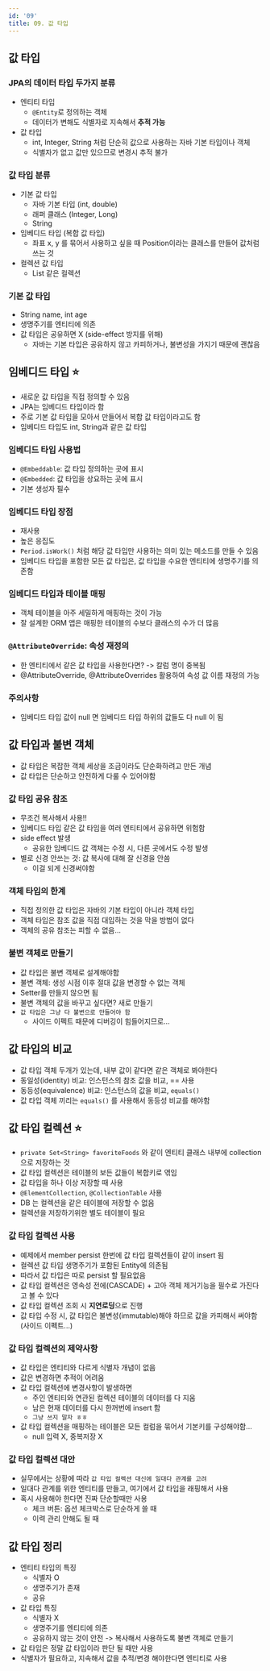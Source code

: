 ```yaml
---
id: '09'
title: 09. 값 타입
---
```


## 값 타입

### JPA의 데이터 타입 두가지 분류

- 엔티티 타입
  - `@Entity`로 정의하는 객체
  - 데이터가 변해도 식별자로 지속해서 **추적 가능**
- 값 타입
  - int, Integer, String 처럼 단순히 값으로 사용하는 자바 기본 타입이나 객체
  - 식별자가 없고 값만 있으므로 변경시 추적 불가

### 값 타입 분류

- 기본 값 타입
  - 자바 기본 타입 (int, double)
  - 래퍼 클래스 (Integer, Long)
  - String
- 임베디드 타입 (복합 값 타입)
  - 좌표 x, y 를 묶어서 사용하고 싶을 때 Position이라는 클래스를 만들어 값처럼 쓰는 것
- 컬렉션 값 타입
  - List 같은 컬렉션

### 기본 값 타입

- String name, int age
- 생명주기를 엔티티에 의존
- 값 타입은 공유하면 X (side-effect 방지를 위해)
  - 자바는 기본 타입은 공유하지 않고 카피하거나, 불변성을 가지기 때문에 괜찮음

## 임베디드 타입 ⭐️

- 새로운 값 타입을 직접 정의할 수 있음
- JPA는 임베디드 타입이라 함
- 주로 기본 값 타입을 모아서 만들어서 복합 값 타입이라고도 함
- 임베디드 타입도 int, String과 같은 값 타입

### 임베디드 타입 사용법

- `@Embeddable`: 값 타입 정의하는 곳에 표시
- `@Embedded`: 값 타입을 상요하는 곳에 표시
- 기본 생성자 필수

### 임베디드 타입 장점

- 재사용
- 높은 응집도
- `Period.isWork()` 처럼 해당 값 타입만 사용하는 의미 있는 메소드를 만들 수 있음
- 임베디드 타입을 포함한 모든 값 타입은, 값 타입을 수요한 엔티티에 생명주기를 의존함

### 임베디드 타입과 테이블 매핑

- 객체 테이블을 아주 세밀하게 매핑하는 것이 가능
- 잘 설계한 ORM 앱은 매핑한 테이블의 수보다 클래스의 수가 더 많음

### `@AttributeOverride`: 속성 재정의

- 한 엔티티에서 같은 값 타입을 사용한다면? -> 칼럼 명이 중복됨
- @AttributeOverride, @AttributeOverrides 활용하여 속성 값 이름 재정의 가능

### 주의사항

- 임베디드 타입 값이 null 면 임베디드 타입 하위의 값들도 다 null 이 됨

## 값 타입과 불변 객체

- 값 타입은 복잡한 객체 세상을 조금이라도 단순화하려고 만든 개념
- 값 타입은 단순하고 안전하게 다룰 수 있어야함

### 값 타입 공유 참조

- 무조건 복사해서 사용!!
- 임베디드 타입 같은 값 타임을 여러 엔티티에서 공유하면 위험함
- side effect 발생
  - 공유한 임베디드 값 객체는 수정 시, 다른 곳에서도 수정 발생
- 별로 신경 안쓰는 것: 값 복사에 대해 잘 신경을 안씀
  - 이걸 되게 신경써야함

### 객체 타입의 한계

- 직접 정의한 값 타입은 자바의 기본 타입이 아니라 객체 타입
- 객체 타입은 참조 값을 직접 대입하는 것을 막을 방법이 없다
- 객체의 공유 참조는 피할 수 없음...

### 불변 객체로 만들기

- 값 타입은 불변 객체로 설계해야함
- 불변 객체: 생성 시점 이후 절대 값을 변경할 수 없는 객체
- Setter를 만들지 않으면 됨
- 불변 객체의 값을 바꾸고 싶다면? 새로 만들기
- `값 타입은 그냥 다 불변으로 만들어야 함`
  - 사이드 이펙트 때문에 디버깅이 힘들어지므로...

## 값 타입의 비교

- 값 타입 객체 두개가 있는데, 내부 값이 같다면 같은 객체로 봐야한다
- 동일성(identity) 비교: 인스턴스의 참조 값을 비교, == 사용
- 동등성(equivalence) 비교: 인스턴스의 값을 비교, `equals()`
- 값 타입 객체 끼리는 `equals()` 를 사용해서 동등성 비교를 해야함


## 값 타입 컬렉션 ⭐️

- `private Set<String> favoriteFoods` 와 같이 엔티티 클래스 내부에 collection으로 저장하는 것
- 값 타입 컬렉션은 테이블의 보든 값들이 복합키로 엮임
- 값 타입을 하나 이상 저장할 때 사용
- `@ElementCollection`, `@CollectionTable` 사용
- DB 는 컬렉션을 같은 테이블에 저장할 수 없음
- 컬렉션을 저장하기위한 별도 테이블이 필요

### 값 타입 컬렉션 사용

- 예제에서 member persist 한번에 값 타입 컬렉션들이 같이 insert 됨
- 컬렉션 값 타입 생명주기가 포함된 Entity에 의존됨
- 따라서 값 타입은 따로 persist 할 필요없음
- 값 타입 컬렉션은 영속성 전에(CASCADE) + 고아 객체 제거기능을 필수로 가진다고 볼 수 있다
- 값 타입 컬렉션 조회 시 **지연로딩**으로 진행
- 값 타입 수정 시, 값 타입은 불변성(immutable)해야 하므로 값을 카피해서 써야함 (사이드 이펙트...)

### 값 타입 컬렉션의 제약사항

- 값 타입은 엔티티와 다르게 식별자 개념이 없음
- 값은 변경하면 추적이 어려움
- 값 타입 컬렉션에 변경사항이 발생하면
  - 주인 엔티티와 연관된 컬렉션 테이블의 데이터를 다 지움
  - 남은 현재 데이터를 다시 한꺼번에 insert 함
  - `그냥 쓰지 말자 ㅎㅎ`
- 값 타입 컬렉션을 매핑하는 테이블은 모든 컬럼을 묶어서 기본키를 구성해야함...
  - null 입력 X, 중복저장 X

### 값 타입 컬렉션 대안

- 실무에서는 상황에 따라 `값 타입 컬렉션 대신에 일대다 관계를 고려`
- 일대다 관계를 위한 엔티티를 만들고, 여기에서 값 타입을 래핑해서 사용
- 혹시 사용해야 한다면 진짜 단순할때만 사용
  - 체크 버튼: 옵션 체크박스로 단순하게 쓸 때
  - 이력 관리 안해도 될 때

## 값 타입 정리

- 엔티티 타입의 특징
  - 식별자 O
  - 생명주기가 존재
  - 공유
- 값 타입 특징
  - 식별자 X
  - 생명주기를 엔티티에 의존
  - 공유하지 않는 것이 안전 -> 복사해서 사용하도록 불변 객체로 만들기
- 값 타입은 정말 값 타입이라 판단 될 때만 사용
- 식별자가 필요하고, 지속해서 값을 추적/변경 해야한다면 엔티티로 사용


